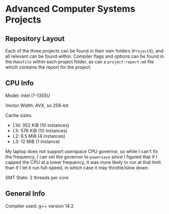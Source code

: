 # Advanced Computer Systems Projects

## Repository Layout

Each of the three projects can be found in their own folders (`ProjectX`), and
all relevant can be found within. Compiler flags and options can be found in the
`Makefile` within each project folder, as can a `project-report.md` file which
contains the report for the project.

## CPU Info

Model: Intel i7-1355U

Vector Width: AVX, so 256-bit

Cache sizes:
* L1d:  352 KiB (10 instances)
* L1i:  576 KiB (10 instances)
* L2:   6.5 MiB (4 instances)
* L3:   12 MiB (1 instance)

My laptop does not support userspace CPU governor, so while I can't fix the
frequency, I can set the governor to `powersave` since I figured that if I
capped the CPU at a lower frequency, it was more likely to run at that limit
than if I let it run full-speed, in which case it may throttle/slow down.

SMT State: 2 threads per core

## General Info

Compiler used: g++ version 14.2
